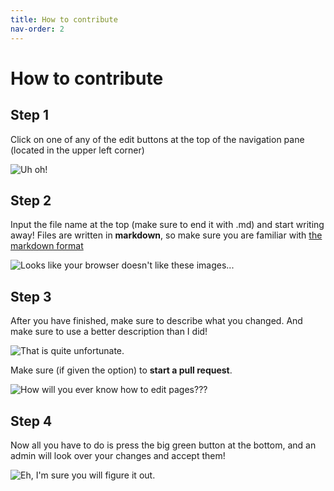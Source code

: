 ```yaml
---
title: How to contribute
nav-order: 2
---
```


# How to contribute

## Step 1

Click on one of any of the edit buttons at the top of the navigation pane (located in the upper left corner)

![Uh oh!](tfe2-wiki.github.io/assets/tut01.png)

## Step 2

Input the file name at the top (make sure to end it with .md) and start writing away! Files are written in **markdown**, so make sure you are familiar with
[the markdown format](https://spec.commonmark.org/current/)

![Looks like your browser doesn't like these images...](tfe2-wiki.github.io/assets/tut02.png)

## Step 3

After you have finished, make sure to describe what you changed. And make sure to use a better description than I did!

![That is quite unfortunate.](tfe2-wiki.github.io/assets/tut03.png)

Make sure (if given the option) to **start a pull request**.

![How will you ever know how to edit pages???](tfe2-wiki.github.io/assets/tut04.png)

## Step 4

Now all you have to do is press the big green button at the bottom, and an admin will look over your changes and accept them!

![Eh, I'm sure you will figure it out.](tfe2-wiki.github.io/assets/tut05.png)
